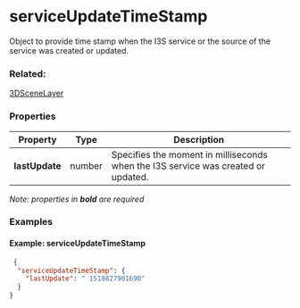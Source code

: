 # serviceUpdateTimeStamp

Object to provide time stamp when the I3S service or the source of the service was created or updated.

### Related:

[3DSceneLayer](3DSceneLayer.md)
### Properties

| Property | Type | Description |
| --- | --- | --- |
| **lastUpdate** | number | Specifies the moment in milliseconds when the I3S service was created or updated. |

*Note: properties in **bold** are required*

### Examples 

#### Example: serviceUpdateTimeStamp 

```json
 {
  "serviceUpdateTimeStamp": {
    "lastUpdate": " 1518827901690"
  }
} 
```


